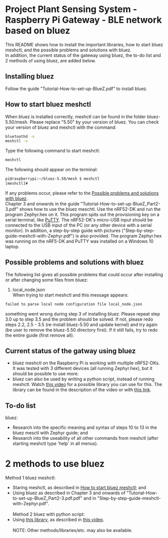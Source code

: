 # Project Plant Sensing System - Raspberry Pi Gateway - BLE network based on bluez
This README shows how to install the important libraries, how to start bluez meshctl, and the possible problems and solutions with bluez.\
In addition, the current status of the gateway using bluez, the to-do list and 2 methods of using bluez, are added below.

## Installing bluez
Follow the guide "Tutorial-How-to-set-up-BlueZ.pdf" to install bluez.

## How to start bluez meshctl
When bluez is installed correctly, meshctl can be found in the folder bluez-5.50/mesh. Please replace "5.50" by your version of bluez.
You can check your version of bluez and meshctl with the command:
```bash
bluetoothd -v
meshctl -v
```

Type the following command to start meshctl:
```bash
meshctl
```

The following should appear on the terminal:
```bash
pi@raspberrypi:~/bluez-5.50/mesh $ meshctl
[meshctl]# 
```
If any problems occur, please refer to the [Possible problems and solutions with bluez](#-Possible-problems-and-solutions-with-bluez).\
Chapter 3 and onwards in the guide "Tutorial-How-to-set-up-BlueZ_Part2-3.pdf" shows how to use the bluez meschtl. Use the nRF52-DK and run the program Zephyr.hex on it. This program spits out the provisioning key on a serial terminal, like [PuTTY](https://www.chiark.greenend.org.uk/~sgtatham/putty/latest.html). The nRF52-DK's micro-USB input should be connected to the USB input of the PC (or any other device with a serial monitor).
In addition, a step-by-step guide with pictures ("Step-by-step-guide-meshctl-with-Zephyr.pdf") is also provided. The program Zephyr.hex was running on the nRF5-DK and PuTTY was installed on a Windows 10 laptop.

## Possible problems and solutions with bluez
The following list gives all possible problems that could occur after installing or after changing some files from bluez:

1. local_node.json\
When trying to start meshctl and this message appears:
```bash
failed to parse local node configuration file local_node.json
```
something went wrong during step 3 of installing bluez. Please repeat step 3.0 up to step 3.5 and the problem should be solved. If not, please redo steps 2.2, 2.5 - 3.5 (re-install bluez-5.50 and update kernel) and try again (be user to remove the bluez-5.50 directory first). If it still fails, try to redo the entire guide (first remove all).

## Current status of the gatway using bluez
- bluez meshctl on the Raspberry Pi is working with multiple nRF52-DKs. It was tested with 3 different devices (all running Zephyr.hex), but it should be possible to use more.
- bluez can also be used by writing a python script, instead of running meshctl. Watch [this video](https://www.youtube.com/watch?v=wKZaYKavJsQ) for a possible library you can use for this. The library can be found in the description of the video or with [this link](https://github.com/adafruit/Adafruit_Python_BluefruitLE).

## To-do list
bluez:
- Research into the specific meaning and syntax of steps 10 to 13 in the bluez mesctl with Zephyr guide; and
- Research into the useability of all other commands from meshctl (after starting meshctl type 'help' in all menus).

# 2 methods to use bluez
Method 1 bluez meshctl:
- Staring meshctl, as described in [How to start bluez meshctl](#-How-to-start-bluez-meshctl); and
- Using bluez as described in Chapter 3 and onwards of "Tutorial-How-to-set-up-BlueZ_Part2-3.pdf.pdf" and in "Step-by-step-guide-meshctl-with-Zephyr.pdf".\
\
Method 2 bluez with python script:
- Using [this library](https://github.com/adafruit/Adafruit_Python_BluefruitLE), as described in [this video](https://www.youtube.com/watch?v=wKZaYKavJsQ).\
\
NOTE: Other methods/libraries/etc. may also be available.
